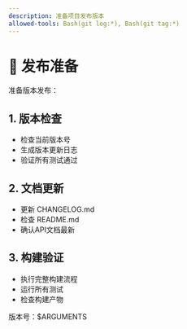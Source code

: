```yaml
---
description: 准备项目发布版本
allowed-tools: Bash(git log:*), Bash(git tag:*)
---
```


# 🚀 发布准备

准备版本发布：

## 1. 版本检查
- 检查当前版本号
- 生成版本更新日志
- 验证所有测试通过

## 2. 文档更新
- 更新 CHANGELOG.md
- 检查 README.md
- 确认API文档最新

## 3. 构建验证
- 执行完整构建流程
- 运行所有测试
- 检查构建产物

版本号：$ARGUMENTS